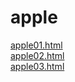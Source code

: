 # apple

<a href="https://ashleyjsh.github.io/apple/apple01.html">apple01.html</a><br>
<a href="https://ashleyjsh.github.io/apple/apple02.html">apple02.html</a><br>
<a href="https://ashleyjsh.github.io/apple/apple03.html">apple03.html</a>
